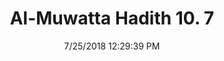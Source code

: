 ---
title        : "Al-Muwatta Hadith 10. 7"
date         : 7/25/2018 12:29:39 PM
draft        : false
type         : "hadith"
layout       : "hadith"
BookCode     : "AMH"
VolumeNumber : "10"
HadithNumber : "7"
categories  :  ["Prayer, Id - The Order to Eat Before Going Out on the Morning of the 'Id"]
---